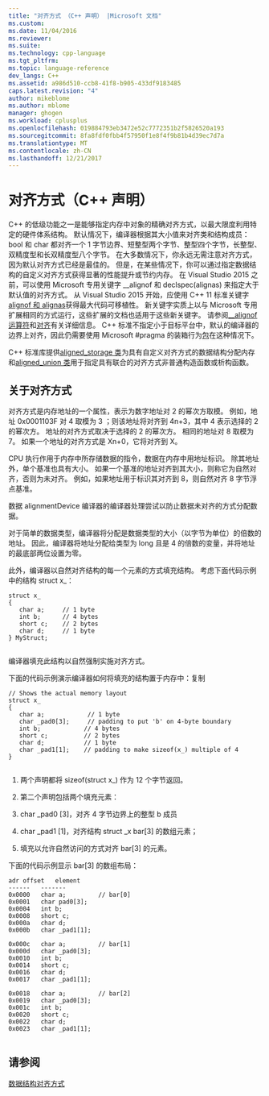 ```yaml
---
title: "对齐方式 （C++ 声明） |Microsoft 文档"
ms.custom: 
ms.date: 11/04/2016
ms.reviewer: 
ms.suite: 
ms.technology: cpp-language
ms.tgt_pltfrm: 
ms.topic: language-reference
dev_langs: C++
ms.assetid: a986d510-ccb8-41f8-b905-433df9183485
caps.latest.revision: "4"
author: mikeblome
ms.author: mblome
manager: ghogen
ms.workload: cplusplus
ms.openlocfilehash: 019884793eb3472e52c7772351b2f5826520a193
ms.sourcegitcommit: 8fa8fdf0fbb4f57950f1e8f4f9b81b4d39ec7d7a
ms.translationtype: MT
ms.contentlocale: zh-CN
ms.lasthandoff: 12/21/2017
---
```

# <a name="alignment-c-declarations"></a>对齐方式（C++ 声明）
C++ 的低级功能之一是能够指定内存中对象的精确对齐方式，以最大限度利用特定的硬件体系结构。 默认情况下，编译器根据其大小值来对齐类和结构成员：bool 和 char 都对齐一个 1 字节边界、短整型两个字节、整型四个字节，长整型、双精度型和长双精度型八个字节。 在大多数情况下，你永远无需注意对齐方式，因为默认对齐方式已经是最佳的。 但是，在某些情况下，你可以通过指定数据结构的自定义对齐方式获得显著的性能提升或节约内存。 在 Visual Studio 2015 之前，可以使用 Microsoft 专用关键字 __alignof 和 declspec(alignas) 来指定大于默认值的对齐方式。 从 Visual Studio 2015 开始，应使用 C++ 11 标准关键字[alignof 和 alignas](../cpp/alignof-and-alignas-cpp.md)获得最大代码可移植性。 新关键字实质上以与 Microsoft 专用扩展相同的方式运行，这些扩展的文档也适用于这些新关键字。 请参阅[__alignof 运算符](../cpp/alignof-operator.md)和[对齐](../cpp/align-cpp.md)有关详细信息。 C++ 标准不指定小于目标平台中，默认的编译器的边界上对齐，因此仍需要使用 Microsoft #pragma 的装箱行为[包](../preprocessor/pack.md)在这种情况下。  
  
 C++ 标准库提供[aligned_storage 类](../standard-library/aligned-storage-class.md)为具有自定义对齐方式的数据结构分配内存和[aligned_union 类](../standard-library/aligned-union-class.md)用于指定具有联合的对齐方式非普通构造函数或析构函数。  
  
## <a name="about-alignment"></a>关于对齐方式  
 对齐方式是内存地址的一个属性，表示为数字地址对 2 的幂次方取模。 例如，地址 0x0001103F 对 4 取模为 3 ；则该地址将对齐到 4n+3，其中 4 表示选择的 2 的幂次方。 地址的对齐方式取决于选择的 2 的幂次方。 相同的地址对 8 取模为 7。 如果一个地址的对齐方式是 Xn+0，它将对齐到 X。  
  
 CPU 执行作用于内存中所存储数据的指令，数据在内存中用地址标识。 除其地址外，单个基准也具有大小。 如果一个基准的地址对齐到其大小，则称它为自然对齐，否则为未对齐。 例如，如果地址用于标识其对齐到 8，则自然对齐 8 字节浮点基准。  
  
 数据 alignmentDevice 编译器的编译器处理尝试以防止数据未对齐的方式分配数据。  
  
 对于简单的数据类型，编译器将分配是数据类型的大小（以字节为单位）的倍数的地址。 因此，编译器将地址分配给类型为 long 且是 4 的倍数的变量，并将地址的最底部两位设置为零。  
  
 此外，编译器以自然对齐结构的每一个元素的方式填充结构。 考虑下面代码示例中的结构 struct x_：  
  
```  
struct x_  
{  
   char a;     // 1 byte  
   int b;      // 4 bytes  
   short c;    // 2 bytes  
   char d;     // 1 byte  
} MyStruct;  
  
```  
  
 编译器填充此结构以自然强制实施对齐方式。  
  
 下面的代码示例演示编译器如何将填充的结构置于内存中：复制  
  
```  
// Shows the actual memory layout  
struct x_  
{  
   char a;            // 1 byte  
   char _pad0[3];     // padding to put 'b' on 4-byte boundary  
   int b;            // 4 bytes  
   short c;          // 2 bytes  
   char d;           // 1 byte  
   char _pad1[1];    // padding to make sizeof(x_) multiple of 4  
}  
  
```  
  
1.  两个声明都将 sizeof(struct x_) 作为 12 个字节返回。  
  
2.  第二个声明包括两个填充元素：  
  
3.  char _pad0 [3]，对齐 4 字节边界上的整型 b 成员  
  
4.  char _pad1 [1]，对齐结构 struct _x bar[3] 的数组元素；  
  
5.  填充以允许自然访问的方式对齐 bar[3] 的元素。  
  
 下面的代码示例显示 bar[3] 的数组布局：  
  
```  
adr offset   element  
------   -------  
0x0000   char a;         // bar[0]  
0x0001   char pad0[3];  
0x0004   int b;  
0x0008   short c;  
0x000a   char d;  
0x000b   char _pad1[1];  
  
0x000c   char a;         // bar[1]  
0x000d   char _pad0[3];  
0x0010   int b;  
0x0014   short c;  
0x0016   char d;  
0x0017   char _pad1[1];  
  
0x0018   char a;         // bar[2]  
0x0019   char _pad0[3];  
0x001c   int b;  
0x0020   short c;  
0x0022   char d;  
0x0023   char _pad1[1];  
  
```  
  
## <a name="see-also"></a>请参阅  
 [数据结构对齐方式](http://en.wikipedia.org/wiki/Data_structure_alignment)